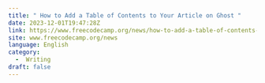 ```yaml
---
title: " How to Add a Table of Contents to Your Article on Ghost "
date: 2023-12-01T19:47:28Z
link: https://www.freecodecamp.org/news/how-to-add-a-table-of-contents-to-your-article-on-ghost/?utm_medium=RSS&utm_source=news.12bit.vn
site: www.freecodecamp.org/news
language: English
category:
  -  Writing 
draft: false
---
```

